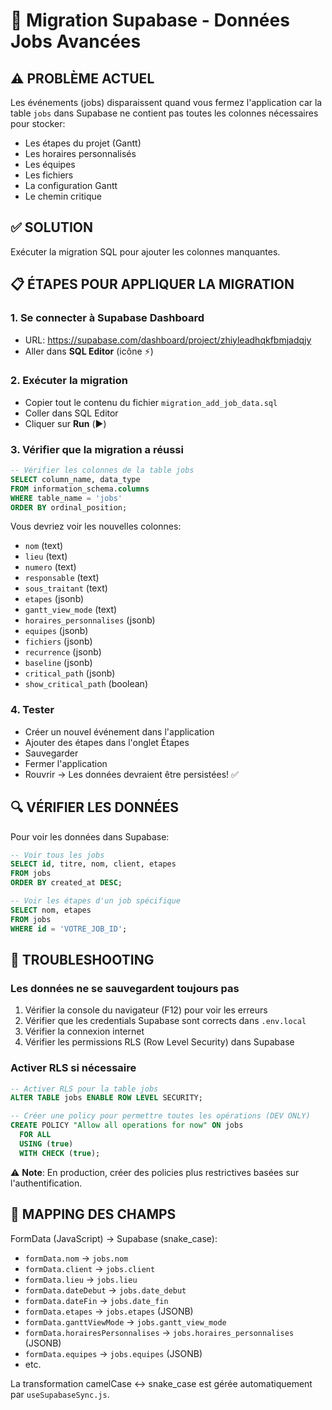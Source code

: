 # 🔄 Migration Supabase - Données Jobs Avancées

## ⚠️ PROBLÈME ACTUEL

Les événements (jobs) disparaissent quand vous fermez l'application car la table `jobs` dans Supabase ne contient pas toutes les colonnes nécessaires pour stocker:
- Les étapes du projet (Gantt)
- Les horaires personnalisés
- Les équipes
- Les fichiers
- La configuration Gantt
- Le chemin critique

## ✅ SOLUTION

Exécuter la migration SQL pour ajouter les colonnes manquantes.

## 📋 ÉTAPES POUR APPLIQUER LA MIGRATION

### 1. Se connecter à Supabase Dashboard
- URL: https://supabase.com/dashboard/project/zhiyleadhqkfbmjadqjy
- Aller dans **SQL Editor** (icône ⚡)

### 2. Exécuter la migration
- Copier tout le contenu du fichier `migration_add_job_data.sql`
- Coller dans SQL Editor
- Cliquer sur **Run** (▶️)

### 3. Vérifier que la migration a réussi
```sql
-- Vérifier les colonnes de la table jobs
SELECT column_name, data_type
FROM information_schema.columns
WHERE table_name = 'jobs'
ORDER BY ordinal_position;
```

Vous devriez voir les nouvelles colonnes:
- `nom` (text)
- `lieu` (text)
- `numero` (text)
- `responsable` (text)
- `sous_traitant` (text)
- `etapes` (jsonb)
- `gantt_view_mode` (text)
- `horaires_personnalises` (jsonb)
- `equipes` (jsonb)
- `fichiers` (jsonb)
- `recurrence` (jsonb)
- `baseline` (jsonb)
- `critical_path` (jsonb)
- `show_critical_path` (boolean)

### 4. Tester
- Créer un nouvel événement dans l'application
- Ajouter des étapes dans l'onglet Étapes
- Sauvegarder
- Fermer l'application
- Rouvrir → Les données devraient être persistées! ✅

## 🔍 VÉRIFIER LES DONNÉES

Pour voir les données dans Supabase:
```sql
-- Voir tous les jobs
SELECT id, titre, nom, client, etapes
FROM jobs
ORDER BY created_at DESC;

-- Voir les étapes d'un job spécifique
SELECT nom, etapes
FROM jobs
WHERE id = 'VOTRE_JOB_ID';
```

## 🐛 TROUBLESHOOTING

### Les données ne se sauvegardent toujours pas
1. Vérifier la console du navigateur (F12) pour voir les erreurs
2. Vérifier que les credentials Supabase sont corrects dans `.env.local`
3. Vérifier la connexion internet
4. Vérifier les permissions RLS (Row Level Security) dans Supabase

### Activer RLS si nécessaire
```sql
-- Activer RLS pour la table jobs
ALTER TABLE jobs ENABLE ROW LEVEL SECURITY;

-- Créer une policy pour permettre toutes les opérations (DEV ONLY)
CREATE POLICY "Allow all operations for now" ON jobs
  FOR ALL
  USING (true)
  WITH CHECK (true);
```

⚠️ **Note**: En production, créer des policies plus restrictives basées sur l'authentification.

## 📝 MAPPING DES CHAMPS

FormData (JavaScript) → Supabase (snake_case):
- `formData.nom` → `jobs.nom`
- `formData.client` → `jobs.client`
- `formData.lieu` → `jobs.lieu`
- `formData.dateDebut` → `jobs.date_debut`
- `formData.dateFin` → `jobs.date_fin`
- `formData.etapes` → `jobs.etapes` (JSONB)
- `formData.ganttViewMode` → `jobs.gantt_view_mode`
- `formData.horairesPersonnalises` → `jobs.horaires_personnalises` (JSONB)
- `formData.equipes` → `jobs.equipes` (JSONB)
- etc.

La transformation camelCase ↔ snake_case est gérée automatiquement par `useSupabaseSync.js`.

